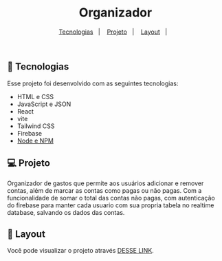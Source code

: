 <h1 align="center"> Organizador </h1>

<p align="center">
  <a href="#-tecnologias">Tecnologias</a>&nbsp;&nbsp;&nbsp;|&nbsp;&nbsp;&nbsp;
  <a href="#-projeto">Projeto</a>&nbsp;&nbsp;&nbsp;|&nbsp;&nbsp;&nbsp;
  <a href="#-layout">Layout</a>&nbsp;&nbsp;&nbsp;|&nbsp;&nbsp;&nbsp;
</p>

<br>

## 🚀 Tecnologias

Esse projeto foi desenvolvido com as seguintes tecnologias:

- HTML e CSS
- JavaScript e JSON
- React
- vite
- Tailwind CSS
- Firebase
- [Node e NPM](https://nodejs.org/)

## 💻 Projeto

Organizador de gastos que permite aos usuários adicionar e remover contas, além de marcar as contas como pagas ou não pagas. Com a funcionalidade de somar o total das contas não pagas, com autenticação do firebase para manter cada usuario com sua propria tabela no realtime database, salvando os dados das contas.

## 🔖 Layout

Você pode visualizar o projeto através [DESSE LINK](https://organizador-tau.vercel.app/).
